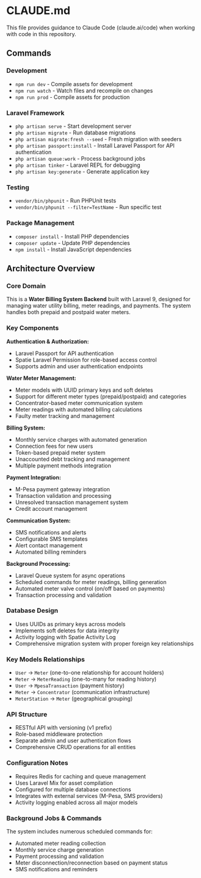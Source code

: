 # CLAUDE.md

This file provides guidance to Claude Code (claude.ai/code) when working with code in this repository.

## Commands

### Development
- `npm run dev` - Compile assets for development
- `npm run watch` - Watch files and recompile on changes
- `npm run prod` - Compile assets for production

### Laravel Framework
- `php artisan serve` - Start development server
- `php artisan migrate` - Run database migrations
- `php artisan migrate:fresh --seed` - Fresh migration with seeders
- `php artisan passport:install` - Install Laravel Passport for API authentication
- `php artisan queue:work` - Process background jobs
- `php artisan tinker` - Laravel REPL for debugging
- `php artisan key:generate` - Generate application key

### Testing
- `vendor/bin/phpunit` - Run PHPUnit tests
- `vendor/bin/phpunit --filter=TestName` - Run specific test

### Package Management
- `composer install` - Install PHP dependencies
- `composer update` - Update PHP dependencies
- `npm install` - Install JavaScript dependencies

## Architecture Overview

### Core Domain
This is a **Water Billing System Backend** built with Laravel 9, designed for managing water utility billing, meter readings, and payments. The system handles both prepaid and postpaid water meters.

### Key Components

**Authentication & Authorization:**
- Laravel Passport for API authentication
- Spatie Laravel Permission for role-based access control
- Supports admin and user authentication endpoints

**Water Meter Management:**
- Meter models with UUID primary keys and soft deletes
- Support for different meter types (prepaid/postpaid) and categories
- Concentrator-based meter communication system
- Meter readings with automated billing calculations
- Faulty meter tracking and management

**Billing System:**
- Monthly service charges with automated generation
- Connection fees for new users
- Token-based prepaid meter system
- Unaccounted debt tracking and management
- Multiple payment methods integration

**Payment Integration:**
- M-Pesa payment gateway integration
- Transaction validation and processing
- Unresolved transaction management system
- Credit account management

**Communication System:**
- SMS notifications and alerts
- Configurable SMS templates
- Alert contact management
- Automated billing reminders

**Background Processing:**
- Laravel Queue system for async operations
- Scheduled commands for meter readings, billing generation
- Automated meter valve control (on/off based on payments)
- Transaction processing and validation

### Database Design
- Uses UUIDs as primary keys across models
- Implements soft deletes for data integrity
- Activity logging with Spatie Activity Log
- Comprehensive migration system with proper foreign key relationships

### Key Models Relationships
- `User` -> `Meter` (one-to-one relationship for account holders)  
- `Meter` -> `MeterReading` (one-to-many for reading history)
- `User` -> `MpesaTransaction` (payment history)
- `Meter` -> `Concentrator` (communication infrastructure)
- `MeterStation` -> `Meter` (geographical grouping)

### API Structure
- RESTful API with versioning (v1 prefix)
- Role-based middleware protection
- Separate admin and user authentication flows
- Comprehensive CRUD operations for all entities

### Configuration Notes
- Requires Redis for caching and queue management
- Uses Laravel Mix for asset compilation
- Configured for multiple database connections
- Integrates with external services (M-Pesa, SMS providers)
- Activity logging enabled across all major models

### Background Jobs & Commands
The system includes numerous scheduled commands for:
- Automated meter reading collection
- Monthly service charge generation
- Payment processing and validation
- Meter disconnection/reconnection based on payment status
- SMS notifications and reminders